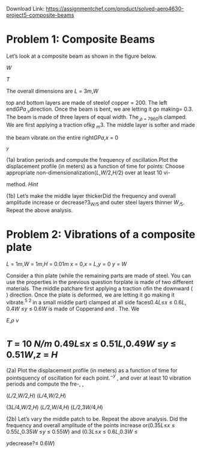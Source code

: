 Download Link: https://assignmentchef.com/product/solved-aero4630-project5-composite-beams
<br>
<h1>Problem 1: Composite Beams</h1>

Let’s look at a composite beam as shown in the figure below.

<em>W</em>

<em>T</em>

The overall dimensions are <em>L </em>= 3<em>m</em>,<em>W</em>

top and bottom layers are made of steelof copper = 200. The left end<em>GPa</em><sub>,</sub><em><sub>ν</sub></em>direction. Once the beam is bent, we are letting it go making= 0.3. The beam is made of three layers of equal width. The<sub>,</sub><em><sub>ρ </sub></em><sub>= 7960</sub>is clamped. We are first applying a traction of<em>kg </em><em><sub>m</sub></em>3. The middle layer is softer and made

the beam vibrate.on the entire right<em>GPa</em>,<em>x </em>= 0

<em><sup>y</sup></em>

(1a) bration periods and compute the frequency of oscillation.Plot the displacement profile (in meters) as a function of time for points: Choose appropriate non-dimensionalization(<em>L</em>,<em>W</em><em>/</em>2,<em>H</em><em>/</em>2) over at least 10 vi-

method.                                                                                                                  <em>Hint</em>

(1b) Let’s make the middle layer thickerDid the frequency and overall amplitude increase or decrease?3<em><sub>W</sub></em><em><sub>/</sub></em><sub>5 </sub>and outer steel layers thinner <em>W</em><em><sub>/</sub></em><sub>5</sub>. Repeat the above analysis.

<h1>Problem 2: Vibrations of a composite plate</h1>

<em>L </em>= 1<em>m</em>,<em>W </em>= 1<em>m</em>,<em>H </em>= 0.01<em>m                                                                                                               x </em>= 0,<em>x </em>= <em>L</em>,<em>y </em>= 0                <em>y </em>= <em>W</em>

Consider a thin plate (while the remaining parts are made of steel. You can use the properties in the previous question forplate is made of two different materials. The middle patchare first applying a traction ofin the downward ( ) direction. Once the plate is deformed, we are letting it go making it vibrate.<sup>5 2 </sup>in a small middle part) clamped at all side faces0.4<em>L</em>≤<em>x </em>≤ 0.6<em>L</em>, 0.4<em>W </em>≤<em>y </em>≤ 0.6<em>W </em>is made of Copperand                                                                   and . The. We

<em>E</em>,<em>ρ                                                                                                                                                                                                             ν</em>

<h1><em><sup>T </sup></em><sup>= 10 <em>N</em></sup><em><sup>/</sup></em><em><sup>m                                                                                                                                   </sup></em><sup>0.49<em>L</em></sup><sup>≤</sup><em><sup>x </sup></em><sup>≤ </sup><sup>0.51<em>L</em>,0.49<em>W </em></sup><sup>≤</sup><em><sup>y </sup></em><sup>≤ </sup><sup>0.51<em>W</em>,<em>z </em>= <em>H</em></sup></h1>

(2a) Plot the displacement profile (in meters) as a function of time for pointsquency of oscillation for each point.<sup>−</sup><em><sup>y                 </sup></em>, and                                        over at least 10 vibration periods and compute the fre-,                            ,

(<em>L</em><em>/</em>2,<em>W</em><em>/</em>2,<em>H</em>) (<em>L</em><em>/</em>4,<em>W</em><em>/</em>2,<em>H</em>)

(3<em>L</em><em>/</em>4,<em>W</em><em>/</em>2,<em>H</em>) (<em>L</em><em>/</em>2,<em>W</em><em>/</em>4,<em>H</em>)                                         (<em>L</em><em>/</em>2,3<em>W</em><em>/</em>4,<em>H</em>)

(2b) Let’s vary the middle patch to be. Repeat the above analysis. Did the frequency and overall amplitude of the points increase or(0.35<em>L</em>≤<em>x </em>≤ 0.55<em>L</em>,0.35<em>W </em>≤<em>y </em>≤ 0.55<em>W</em>) and (0.3<em>L</em>≤<em>x </em>≤ 0.6<em>L</em>,0.3<em>W </em>≤

<em>y</em>decrease?≤ 0.6<em>W</em>)


